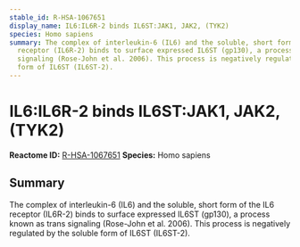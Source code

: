 ```yaml
---
stable_id: R-HSA-1067651
display_name: IL6:IL6R-2 binds IL6ST:JAK1, JAK2, (TYK2)
species: Homo sapiens
summary: The complex of interleukin-6 (IL6) and the soluble, short form of the IL6
  receptor (IL6R-2) binds to surface expressed IL6ST (gp130), a process known as trans
  signaling (Rose-John et al. 2006). This process is negatively regulated by the soluble
  form of IL6ST (IL6ST-2).
---
```


# IL6:IL6R-2 binds IL6ST:JAK1, JAK2, (TYK2)
**Reactome ID:** [R-HSA-1067651](https://reactome.org/content/detail/R-HSA-1067651)
**Species:** Homo sapiens

## Summary

The complex of interleukin-6 (IL6) and the soluble, short form of the IL6 receptor (IL6R-2) binds to surface expressed IL6ST (gp130), a process known as trans signaling (Rose-John et al. 2006). This process is negatively regulated by the soluble form of IL6ST (IL6ST-2).

